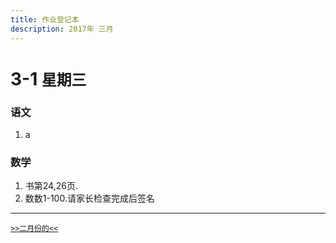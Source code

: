 ```yaml
---
title: 作业登记本
description: 2017年 三月
---
```

# 3-1 `星期三`
### 语文
1. a

### 数学
1. 书第24,26页.
2. 数数1-100.请家长检查完成后签名

---
[`>>二月份的<<`](2017-02)